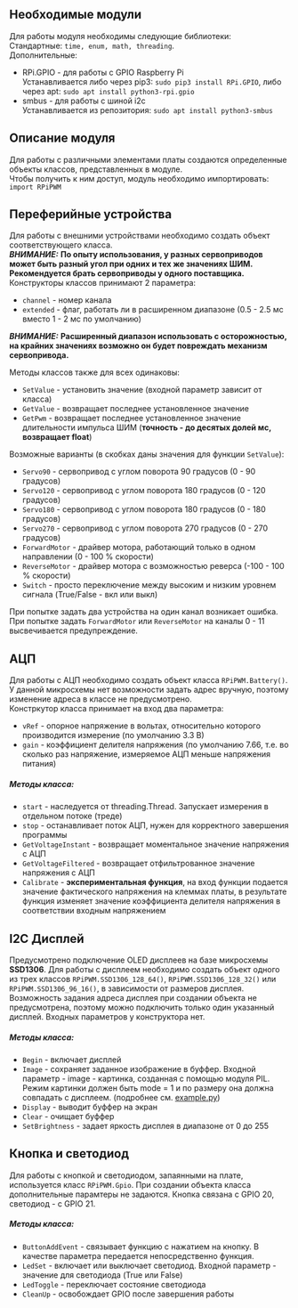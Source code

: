 ## Необходимые модули
Для работы модуля необходимы следующие библиотеки:  
Стандартные: `time, enum, math, threading`.  
Дополнительные:  
- RPi.GPIO - для работы с GPIO Raspberry Pi  
Устанавливается либо через pip3: `sudo pip3 install RPi.GPIO`, либо через apt: `sudo apt install python3-rpi.gpio`
- smbus - для работы с шиной i2c  
Устанавливается из репозитория: `sudo apt install python3-smbus`

## Описание модуля
Для работы с различными элементами платы создаются определенные объекты классов, представленных в модуле.  
Чтобы получить к ним доступ, модуль необходимо импортировать:  
`import RPiPWM`

## Переферийные устройства
Для работы с внешними устройствами необходимо создать объект соответствующего класса.  
***ВНИМАНИЕ:*** **По опыту использования, у разных сервоприводов может быть разный угол 
при одних и тех же значениях ШИМ. Рекомендуется брать сервоприводы у одного поставщика.**  
Конструкторы классов принимают 2 параметра:  
- `channel` - номер канала  
- `extended` - флаг, работать ли в расширенном диапазоне (0.5 - 2.5 мс вместо 1 - 2 мс по умолчанию)  
  
***ВНИМАНИЕ:*** **Расширенный диапазон использовать с осторожностью, на крайних значениях возможно он будет повреждать
механизм сервопривода.**
  
Методы классов также для всех одинаковы:  
- `SetValue` - установить значение (входной параметр зависит от класса)  
- `GetValue` - возвращает последнее установленное значение  
- `GetPwm` - возвращает последнее установленное значение длительности импульса ШИМ
 (**точность - до десятых долей мс, возвращает float**)

Возможные варианты (в скобках даны значения для функции `SetValue`):  
- `Servo90` - сервопривод с углом поворота 90 градусов (0 - 90 градусов)  
- `Servo120` - сервопривод с углом поворота 180 градусов (0 - 120 градусов)  
- `Servo180` - сервопривод с углом поворота 180 градусов (0 - 180 градусов)  
- `Servo270` - сервопривод с углом поворота 270 градусов (0 - 270 градусов)  
- `ForwardMotor` - драйвер мотора, работающий только в одном направлении (0 - 100 % скорости)  
- `ReverseMotor` - драйвер мотора с возможностью реверса (-100 - 100 % скорости)  
- `Switch` - просто переключение между высоким и низким уровнем сигнала (True/False - вкл или выкл)
  
При попытке задать два устройства на один канал возникает ошибка.  
При попытке задать `ForwardMotor` или `ReverseMotor` на каналы 0 - 11 высвечивается предупреждение.

## АЦП
Для работы с АЦП необходимо создать объект класса `RPiPWM.Battery()`. У данной микросхемы нет возможности задать
адрес вручную, поэтому изменение адреса в классе не предусмотрено.  
Констркутор класса принимает на вход
два параметра:  
- `vRef` - опорное напряжение в вольтах, относительно которого производится измерение (по умолчанию 3.3 В)  
- `gain` - коэффициент делителя напряжения (по умолчанию 7.66, т.е. во сколько раз напряжение, измеряемое АЦП
меньше напряжения питания)

##### Методы класса:  

- `start` - наследуется от threading.Thread. Запускает измерения в отдельном потоке (треде)
- `stop` - останавливает поток АЦП, нужен для корректного завершения программы
- `GetVoltageInstant` - возвращает моментальное значение напряжения с АЦП
- `GetVoltageFiltered` - возвращает отфильтрованное значение напряжения с АЦП
- `Calibrate` - **экспериментальная функция**, на вход функции подается значение фактического напряжения
на клеммах платы, в результате функция изменяет значение коэффициента делителя напряжения в соответствии
входным напряжением  

## I2C Дисплей
Предусмотрено подключение OLED дисплеев на базе микросхемы **SSD1306**. Для работы с дисплеем необходимо создать 
объект одного из трех классов `RPiPWM.SSD1306_128_64()`, `RPiPWM.SSD1306_128_32()` или 
`RPiPWM.SSD1306_96_16()`, в зависимости от размеров дисплея. Возможность задания адреса дисплея при создании объекта
не предусмотрена, поэтому можно подключить только один указанный дисплей. Входных параметров у конструктора нет.

##### Методы класса:
- `Begin` - включает дисплей
- `Image` - сохраняет заданное изображение в буффер. Входной параметр - image - картинка, созданная с помощью
 модуля PIL. Режим картинки должен быть mode = 1 и по размеру она должна совпадать с дисплеем.
 (подробнее см. [example.py](https://github.com/victorvorobev/RPiPWM/blob/master/example.py))
- `Display` - выводит буффер на экран
- `Clear` - очищает буффер
- `SetBrightness` - задает яркость дисплея в диапазоне от 0 до 255  

## Кнопка и светодиод
Для работы с кнопкой и светодиодом, запаянными на плате, используется класс `RPiPWM.Gpio`. 
При создании объекта класса дополнительные парамтеры не задаются. Кнопка связана с GPIO 20, светодиод - с GPIO 21.

##### Методы класса:
- `ButtonAddEvent` - связывает функцию с нажатием на кнопку. 
В качестве параметра передается непосредственно функция.
- `LedSet` - включает или выключает светодиод. Входной параметр - значение для светодиода (True или False)
- `LedToggle` - переключает состояние светодиода
- `CleanUp` - освобождает GPIO после завершения работы
